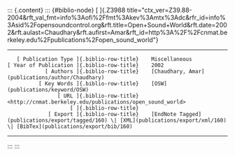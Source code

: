 ::: {.content}
::: {#biblio-node}
[ ]{.Z3988
title="ctx_ver=Z39.88-2004&rft_val_fmt=info%3Aofi%2Ffmt%3Akev%3Amtx%3Adc&rfr_id=info%3Asid%2Fopensoundcontrol.org&rft.title=Open+Sound+World&rft.date=2002&rft.aulast=Chaudhary&rft.aufirst=Amar&rft_id=http%3A%2F%2Fcnmat.berkeley.edu%2Fpublications%2Fopen_sound_world"}

  -------------------------------------------- -- ---------------------------------------------------------------------------------------------------------------------------------
       [ Publication Type ]{.biblio-row-title}    Miscellaneous
    [ Year of Publication ]{.biblio-row-title}    2002
                [ Authors ]{.biblio-row-title}    [Chaudhary, Amar](publications/author/Chaudhary)
              [ Key Words ]{.biblio-row-title}    [OSW](publications/keyword/OSW)
                    [ URL ]{.biblio-row-title}    <http://cnmat.berkeley.edu/publications/open_sound_world>
                        [ ]{.biblio-row-title}    
                 [ Export ]{.biblio-row-title}    [EndNote Tagged](publications/export/tagged/160) \| [XML](publications/export/xml/160) \| [BibTex](publications/export/bib/160)
  -------------------------------------------- -- ---------------------------------------------------------------------------------------------------------------------------------
:::
:::
